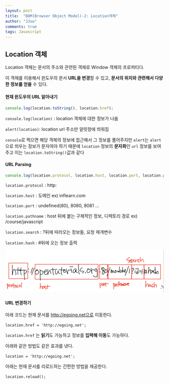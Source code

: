 ```yaml
---
layout: post
title:  "BOM(Browser Object Model)-2: Location객체"
author: "JJoo"
comments: true
tags: Javascript
---
```



## Location 객체 


Location 객체는 문서의 주소와 관련된 객체로 Window 객체의 프로퍼티다. 

이 객체를 이용해서 윈도우의 문서 **URL을 변경**할 수 있고, **문서의 위치와 관련해서 다양한 정보를 얻을** 수 있다.


#### 현재 윈도우의 URL 알아내기

```javascript
console.log(location.toString(), location.href);
```


`console.log(location)` : location 객체에 대한 정보가 나옴 

`alert(location)`: location url 주소만 알럿창에 띄워짐 


`console`로 찍으면 해당 객체의 정보에 접근해서 그 정보를 풀어주지만 `alert`는 `alert`으로 띄우는 정보가 문자여야 하기 때문에 `location` 정보의 **문자화**인 `url` 정보를 보여주고 이는 `location.toString()`값과 같다 



#### URL Parsing

```javascript
console.log(location.protocol, location.host, location.port, location.pathname, location.search, location.hash)
```


`location.protocol` : http: 

`location.host` : 도메인 ex) inflearn.com 

`location.port` : undefined(80), 8080, 8081 … 

`location.pathname` : host 뒤에 붙는 구체적인 정보, 디렉토리 경로 ex) /course/javascript

`location.search` : ?뒤에 따라오는 정보들, 요청 매개변수

`location.hash` : #뒤에 오는 정보 출력 

![Location 객체](/images/img_BOM_location.png "Location 객체")




#### URL 변경하기 

아래 코드는 현재 문서를 http://egoing.net으로 이동한다.

`location.href = 'http://egoing.net';`

`location.href` 는 **읽기**도 가능하고 정보를 **입력해 이동**도 가능하다.


아래와 같은 방법도 같은 효과를 낸다.

`location = 'http://egoing.net';`

아래는 현재 문서를 리로드하는 간편한 방법을 제공한다.

`location.reload();`


